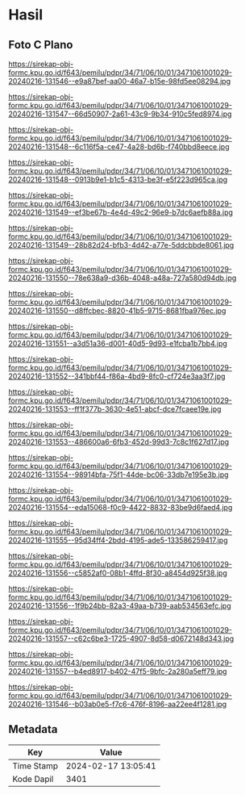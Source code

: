 # Hasil

## Foto C Plano

https://sirekap-obj-formc.kpu.go.id/f643/pemilu/pdpr/34/71/06/10/01/3471061001029-20240216-131546--e9a87bef-aa00-46a7-b15e-98fd5ee08294.jpg

https://sirekap-obj-formc.kpu.go.id/f643/pemilu/pdpr/34/71/06/10/01/3471061001029-20240216-131547--66d50907-2a61-43c9-9b34-910c5fed8974.jpg

https://sirekap-obj-formc.kpu.go.id/f643/pemilu/pdpr/34/71/06/10/01/3471061001029-20240216-131548--6c116f5a-ce47-4a28-bd6b-f740bbd8eece.jpg

https://sirekap-obj-formc.kpu.go.id/f643/pemilu/pdpr/34/71/06/10/01/3471061001029-20240216-131548--0913b9e1-b1c5-4313-be3f-e5f223d965ca.jpg

https://sirekap-obj-formc.kpu.go.id/f643/pemilu/pdpr/34/71/06/10/01/3471061001029-20240216-131549--ef3be67b-4e4d-49c2-96e9-b7dc6aefb88a.jpg

https://sirekap-obj-formc.kpu.go.id/f643/pemilu/pdpr/34/71/06/10/01/3471061001029-20240216-131549--28b82d24-bfb3-4d42-a77e-5ddcbbde8061.jpg

https://sirekap-obj-formc.kpu.go.id/f643/pemilu/pdpr/34/71/06/10/01/3471061001029-20240216-131550--78e638a9-d36b-4048-a48a-727a580d94db.jpg

https://sirekap-obj-formc.kpu.go.id/f643/pemilu/pdpr/34/71/06/10/01/3471061001029-20240216-131550--d8ffcbec-8820-41b5-9715-8681fba976ec.jpg

https://sirekap-obj-formc.kpu.go.id/f643/pemilu/pdpr/34/71/06/10/01/3471061001029-20240216-131551--a3d51a36-d001-40d5-9d93-e1fcba1b7bb4.jpg

https://sirekap-obj-formc.kpu.go.id/f643/pemilu/pdpr/34/71/06/10/01/3471061001029-20240216-131552--341bbf44-f86a-4bd9-8fc0-cf724e3aa3f7.jpg

https://sirekap-obj-formc.kpu.go.id/f643/pemilu/pdpr/34/71/06/10/01/3471061001029-20240216-131553--ff1f377b-3630-4e51-abcf-dce7fcaee19e.jpg

https://sirekap-obj-formc.kpu.go.id/f643/pemilu/pdpr/34/71/06/10/01/3471061001029-20240216-131553--486600a6-6fb3-452d-99d3-7c8c1f627d17.jpg

https://sirekap-obj-formc.kpu.go.id/f643/pemilu/pdpr/34/71/06/10/01/3471061001029-20240216-131554--98914bfa-75f1-44de-bc06-33db7e195e3b.jpg

https://sirekap-obj-formc.kpu.go.id/f643/pemilu/pdpr/34/71/06/10/01/3471061001029-20240216-131554--eda15068-f0c9-4422-8832-83be9d6faed4.jpg

https://sirekap-obj-formc.kpu.go.id/f643/pemilu/pdpr/34/71/06/10/01/3471061001029-20240216-131555--95d34ff4-2bdd-4195-ade5-133586259417.jpg

https://sirekap-obj-formc.kpu.go.id/f643/pemilu/pdpr/34/71/06/10/01/3471061001029-20240216-131556--c5852af0-08b1-4ffd-8f30-a8454d925f38.jpg

https://sirekap-obj-formc.kpu.go.id/f643/pemilu/pdpr/34/71/06/10/01/3471061001029-20240216-131556--1f9b24bb-82a3-49aa-b739-aab534563efc.jpg

https://sirekap-obj-formc.kpu.go.id/f643/pemilu/pdpr/34/71/06/10/01/3471061001029-20240216-131557--c62c6be3-1725-4907-8d58-d0672148d343.jpg

https://sirekap-obj-formc.kpu.go.id/f643/pemilu/pdpr/34/71/06/10/01/3471061001029-20240216-131557--b4ed8917-b402-47f5-9bfc-2a280a5eff79.jpg

https://sirekap-obj-formc.kpu.go.id/f643/pemilu/pdpr/34/71/06/10/01/3471061001029-20240216-131546--b03ab0e5-f7c6-476f-8196-aa22ee4f1281.jpg


## Metadata

| Key        | Value               |
| ---------- | ------------------- |
| Time Stamp | 2024-02-17 13:05:41 |
| Kode Dapil | 3401                |



